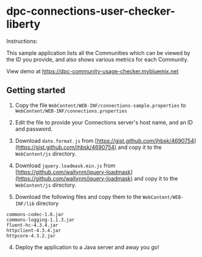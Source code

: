 # dpc-connections-user-checker-liberty

Instructions:

This sample application lists all the Communities which can be viewed by the ID you provide, and also shows
various metrics for each Community.

View demo at <a target="top" href="https://dpc-community-usage-checker.mybluemix.net">https://dpc-community-usage-checker.mybluemix.net</a>

## Getting started

1. Copy the file `WebContent/WEB-INF/connections-sample.properties` to `WebContent/WEB-INF/connections.properties`

1. Edit the file to provide your Connections server's host name, and an ID and password.

1. Download `date.format.js` from [https://gist.github.com/jhbsk/4690754](https://gist.github.com/jhbsk/4690754) and copy it to the `WebContent/js` directory.

1. Download `jquery.loadmask.min.js` from [https://github.com/wallynm/jquery-loadmask](https://github.com/wallynm/jquery-loadmask) and copy it to the `WebContent/js` directory.

1. Download the following files and copy them to the `WebContent/WEB-INF/lib` directory

  ```none
  commons-codec-1.6.jar
  commons-logging-1.1.3.jar
  fluent-hc-4.3.4.jar
  httpclient-4.3.4.jar
  httpcore-4.3.2.jar
  ```

4. Deploy the application to a Java server and away you go!
